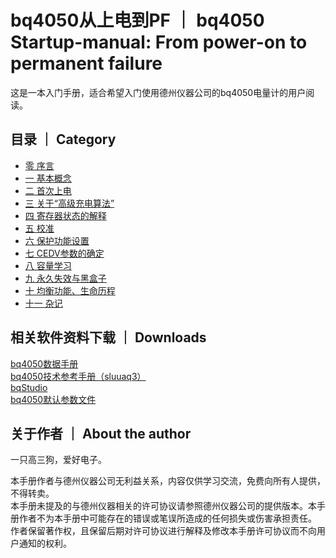 # bq4050从上电到PF ｜ bq4050 Startup-manual: From power-on to permanent failure
这是一本入门手册，适合希望入门使用德州仪器公司的bq4050电量计的用户阅读。

## 目录 ｜ Category
- [零 序言](pages/0.html)
- [一 基本概念](pages/1.html)
- [二 首次上电](pages/2.html)
- [三 关于“高级充电算法”](pages/3.html)
- [四 寄存器状态的解释](pages/4.html)
- [五 校准](pages/5.html)
- [六 保护功能设置](pages/6.html)
- [七 CEDV参数的确定](pages/7.html)
- [八 容量学习](pages/8.html)
- [九 永久失效与黑盒子](pages/9.html)
- [十 均衡功能、生命历程](pages/10.html)
- [十一 杂记](pages/11.html)

## 相关软件资料下载 ｜ Downloads
[bq4050数据手册](https://www.ti.com.cn/cn/lit/gpn/bq4050)  
[bq4050技术参考手册（sluuaq3）](https://www.ti.com.cn/cn/lit/pdf/sluuaq3)  
[bqStudio](https://www.ti.com.cn/tool/cn/BQSTUDIO)  
[bq4050默认参数文件](pages/assets/4050_default.gg.csv)  

## 关于作者 ｜ About the author
一只高三狗，爱好电子。  

本手册作者与德州仪器公司无利益关系，内容仅供学习交流，免费向所有人提供，不得转卖。  
本手册未提及的与德州仪器相关的许可协议请参照德州仪器公司的提供版本。本手册作者不为本手册中可能存在的错误或笔误所造成的任何损失或伤害承担责任。  
作者保留著作权，且保留后期对许可协议进行解释及修改本手册许可协议而不向用户通知的权利。
